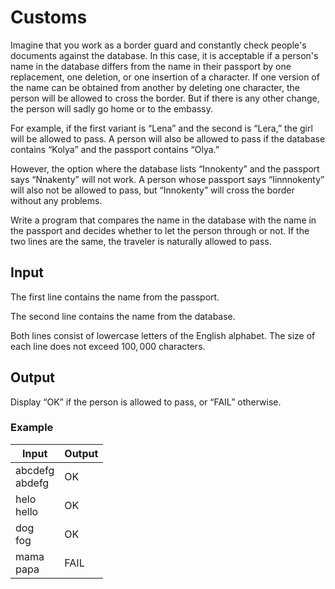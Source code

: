 # Customs

Imagine that you work as a border guard and constantly check people's documents against the database. In this case, it
is acceptable if a person's name in the database differs from the name in their passport by one replacement, one
deletion, or one insertion of a character. If one version of the name can be obtained from another by deleting one
character, the person will be allowed to cross the border. But if there is any other change, the person will sadly go
home or to the embassy.

For example, if the first variant is “Lena” and the second is “Lera,” the girl will be allowed to pass. A person will
also be allowed to pass if the database contains “Kolya” and the passport contains “Olya.”

However, the option where the database lists “Innokenty” and the passport says “Nnakenty” will not work. A person whose
passport says “Iinnnokenty” will also not be allowed to pass, but “Innokenty” will cross the border without any
problems.

Write a program that compares the name in the database with the name in the passport and decides whether to let the
person through or not. If the two lines are the same, the traveler is naturally allowed to pass.

## Input

The first line contains the name from the passport.

The second line contains the name from the database.

Both lines consist of lowercase letters of the English alphabet. 
The size of each line does not exceed $100,000$
characters.

## Output

Display “OK” if the person is allowed to pass, or “FAIL” otherwise.

### Example

| Input               | Output |
|---------------------|--------|
| abcdefg <br/>abdefg | OK     |
| helo <br/>hello     | OK     |
| dog <br/>fog        | OK     |
| mama <br/>papa      | FAIL   |